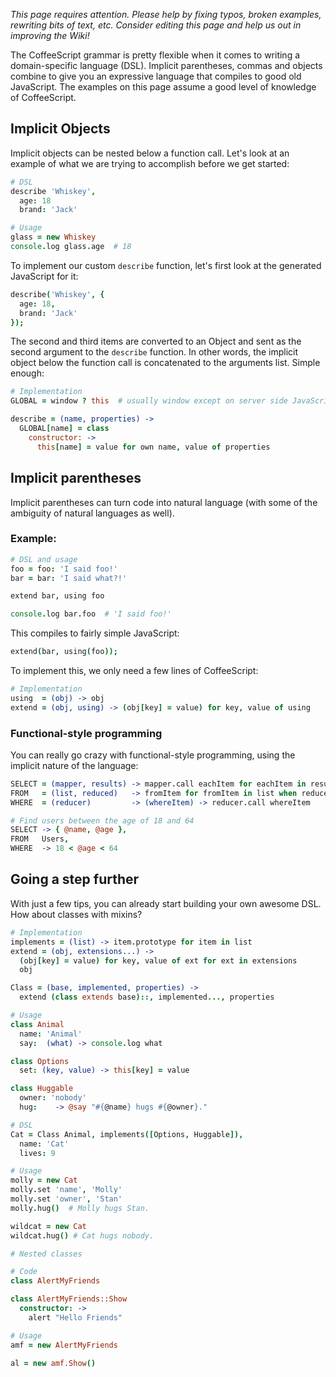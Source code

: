 _This page requires attention. Please help by fixing typos, broken examples, rewriting bits of text, etc. Consider editing this page and help us out in improving the Wiki!_

The CoffeeScript grammar is pretty flexible when it comes to writing a domain-specific language (DSL). Implicit parentheses, commas and objects combine to give you an expressive language that compiles to good old JavaScript. The examples on this page assume a good level of knowledge of CoffeeScript.

## Implicit Objects ##

Implicit objects can be nested below a function call. Let's look at an example of what we are trying to accomplish before we get started:

```coffeescript
# DSL
describe 'Whiskey',
  age: 18
  brand: 'Jack'

# Usage
glass = new Whiskey
console.log glass.age  # 18
```

To implement our custom `describe` function, let's first look at the generated JavaScript for it:

```coffeescript
describe('Whiskey', {
  age: 18,
  brand: 'Jack'
});
```

The second and third items are converted to an Object and sent as the second argument to the `describe` function. In other words, the implicit object below the function call is concatenated to the arguments list. Simple enough:

```coffeescript
# Implementation
GLOBAL = window ? this  # usually window except on server side JavaScript

describe = (name, properties) ->
  GLOBAL[name] = class
    constructor: ->
      this[name] = value for own name, value of properties
```

## Implicit parentheses ##

Implicit parentheses can turn code into natural language (with some of the ambiguity of natural languages as well).

### Example: ###

```coffeescript
# DSL and usage
foo = foo: 'I said foo!'
bar = bar: 'I said what?!'

extend bar, using foo

console.log bar.foo  # 'I said foo!'
```

This compiles to fairly simple JavaScript:

```coffeescript
extend(bar, using(foo));
```

To implement this, we only need a few lines of CoffeeScript:

```coffeescript
# Implementation
using  = (obj) -> obj
extend = (obj, using) -> (obj[key] = value) for key, value of using
```

### Functional-style programming ###

You can really go crazy with functional-style programming, using the implicit nature of the language:

```coffeescript
SELECT = (mapper, results) -> mapper.call eachItem for eachItem in results
FROM   = (list, reduced)   -> fromItem for fromItem in list when reduced fromItem
WHERE  = (reducer)         -> (whereItem) -> reducer.call whereItem

# Find users between the age of 18 and 64
SELECT -> { @name, @age },
FROM   Users, 
WHERE  -> 18 < @age < 64

```

## Going a step further ##

With just a few tips, you can already start building your own awesome DSL. How about classes with mixins?

```coffeescript
# Implementation
implements = (list) -> item.prototype for item in list
extend = (obj, extensions...) ->
  (obj[key] = value) for key, value of ext for ext in extensions
  obj

Class = (base, implemented, properties) ->
  extend (class extends base)::, implemented..., properties

# Usage
class Animal
  name: 'Animal'
  say:  (what) -> console.log what

class Options
  set: (key, value) -> this[key] = value

class Huggable
  owner: 'nobody'
  hug:    -> @say "#{@name} hugs #{@owner}."

# DSL
Cat = Class Animal, implements([Options, Huggable]),
  name: 'Cat'
  lives: 9

# Usage
molly = new Cat
molly.set 'name', 'Molly'
molly.set 'owner', 'Stan'
molly.hug()  # Molly hugs Stan.

wildcat = new Cat
wildcat.hug() # Cat hugs nobody.

# Nested classes

# Code
class AlertMyFriends 

class AlertMyFriends::Show
  constructor: ->
    alert "Hello Friends"

# Usage
amf = new AlertMyFriends

al = new amf.Show()
```